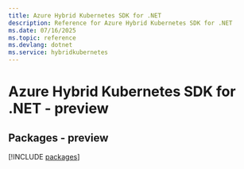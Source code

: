 ```yaml
---
title: Azure Hybrid Kubernetes SDK for .NET
description: Reference for Azure Hybrid Kubernetes SDK for .NET
ms.date: 07/16/2025
ms.topic: reference
ms.devlang: dotnet
ms.service: hybridkubernetes
---
```

# Azure Hybrid Kubernetes SDK for .NET - preview
## Packages - preview
[!INCLUDE [packages](hybrid-kubernetes-index.md)]